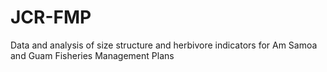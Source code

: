 # JCR-FMP
Data and analysis of size structure and herbivore indicators for Am Samoa and Guam Fisheries Management Plans
